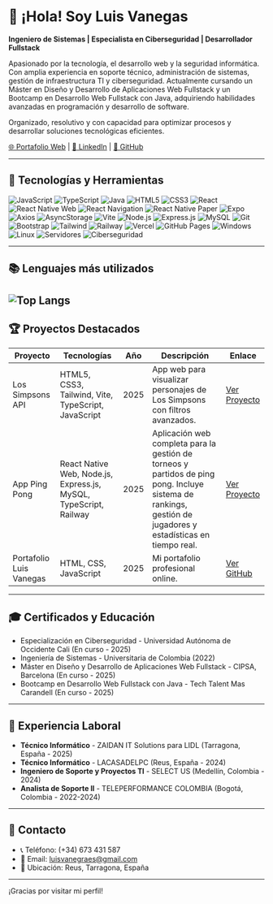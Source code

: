 # 👋 ¡Hola! Soy Luis Vanegas

**Ingeniero de Sistemas | Especialista en Ciberseguridad | Desarrollador Fullstack**

Apasionado por la tecnología, el desarrollo web y la seguridad informática. Con amplia experiencia en soporte técnico, administración de sistemas, gestión de infraestructura TI y ciberseguridad. Actualmente cursando un Máster en Diseño y Desarrollo de Aplicaciones Web Fullstack y un Bootcamp en Desarrollo Web Fullstack con Java, adquiriendo habilidades avanzadas en programación y desarrollo de software.

Organizado, resolutivo y con capacidad para optimizar procesos y desarrollar soluciones tecnológicas eficientes.

[🌐 Portafolio Web](https://portafolio-luis-vanegas.vercel.app/) | [💼 LinkedIn](https://www.linkedin.com/in/luis-ricardo-vanegas-granados-a4061920a/) | [🐙 GitHub](https://github.com/LuisVanegasCOL)

---

## 🚀 Tecnologías y Herramientas

![JavaScript](https://img.shields.io/badge/-JavaScript-F7DF1E?logo=javascript&logoColor=black)
![TypeScript](https://img.shields.io/badge/-TypeScript-3178C6?logo=typescript&logoColor=white)
![Java](https://img.shields.io/badge/-Java-007396?logo=java&logoColor=white)
![HTML5](https://img.shields.io/badge/-HTML5-E34F26?logo=html5&logoColor=white)
![CSS3](https://img.shields.io/badge/-CSS3-1572B6?logo=css3&logoColor=white)
![React](https://img.shields.io/badge/-React-61DAFB?logo=react&logoColor=black)
![React Native Web](https://img.shields.io/badge/-React%20Native%20Web-61DAFB?logo=react&logoColor=black)
![React Navigation](https://img.shields.io/badge/-React%20Navigation-000000?logo=react&logoColor=white)
![React Native Paper](https://img.shields.io/badge/-React%20Native%20Paper-6200EE?logo=react&logoColor=white)
![Expo](https://img.shields.io/badge/-Expo-000020?logo=expo&logoColor=white)
![Axios](https://img.shields.io/badge/-Axios-5A29E4?logo=axios&logoColor=white)
![AsyncStorage](https://img.shields.io/badge/-AsyncStorage-7C4DFF?logo=react&logoColor=white)
![Vite](https://img.shields.io/badge/-Vite-646CFF?logo=vite&logoColor=white)
![Node.js](https://img.shields.io/badge/-Node.js-339933?logo=node.js&logoColor=white)
![Express.js](https://img.shields.io/badge/-Express.js-000000?logo=express&logoColor=white)
![MySQL](https://img.shields.io/badge/-MySQL-4479A1?logo=mysql&logoColor=white)
![Git](https://img.shields.io/badge/-Git-F05032?logo=git&logoColor=white)
![Bootstrap](https://img.shields.io/badge/-Bootstrap-7952B3?logo=bootstrap&logoColor=white)
![Tailwind](https://img.shields.io/badge/-Tailwind%20CSS-38B2AC?logo=tailwind-css&logoColor=white)
![Railway](https://img.shields.io/badge/-Railway-0B0D0E?logo=railway&logoColor=white)
![Vercel](https://img.shields.io/badge/-Vercel-000000?logo=vercel&logoColor=white)
![GitHub Pages](https://img.shields.io/badge/-GitHub%20Pages-121013?logo=github&logoColor=white)
![Windows](https://img.shields.io/badge/-Windows-0078D6?logo=windows&logoColor=white)
![Linux](https://img.shields.io/badge/-Linux-FCC624?logo=linux&logoColor=black)
![Servidores](https://img.shields.io/badge/-Servidores-555555?logo=ubuntu&logoColor=white)
![Ciberseguridad](https://img.shields.io/badge/-Ciberseguridad-8A2BE2?logo=hackthebox&logoColor=white)

---
## 📚 Lenguajes más utilizados
![Top Langs](https://github-readme-stats.vercel.app/api/top-langs/?username=LuisVanegasCOL&langs_count=10&layout=compact&theme=radical)
---
## 🏆 Proyectos Destacados

| Proyecto | Tecnologías | Año | Descripción | Enlace |
|---|---|---|---|---|
| Los Simpsons API | HTML5, CSS3, Tailwind, Vite, TypeScript, JavaScript | 2025 | App web para visualizar personajes de Los Simpsons con filtros avanzados. | [Ver Proyecto](https://app-los-simpson-luis-vanegas.vercel.app/) |
| App Ping Pong | React Native Web, Node.js, Express.js, MySQL, TypeScript, Railway | 2025 | Aplicación web completa para la gestión de torneos y partidos de ping pong. Incluye sistema de rankings, gestión de jugadores y estadísticas en tiempo real. | [Ver Proyecto](https://luisvanegascol.github.io/AppPingPong/) |
| Portafolio Luis Vanegas | HTML, CSS, JavaScript | 2025 | Mi portafolio profesional online. | [Ver GitHub](https://github.com/LuisVanegasCOL/PortafolioLuisVanegas) |
---

## 🎓 Certificados y Educación

- Especialización en Ciberseguridad - Universidad Autónoma de Occidente Cali (En curso - 2025)
- Ingeniería de Sistemas - Universitaria de Colombia (2022)
- Máster en Diseño y Desarrollo de Aplicaciones Web Fullstack - CIPSA, Barcelona (En curso - 2025)
- Bootcamp en Desarrollo Web Fullstack con Java - Tech Talent Mas Carandell (En curso - 2025)

---

## 💼 Experiencia Laboral

- **Técnico Informático** - ZAIDAN IT Solutions para LIDL (Tarragona, España - 2025)
- **Técnico Informático** - LACASADELPC (Reus, España - 2024)
- **Ingeniero de Soporte y Proyectos TI** - SELECT US (Medellín, Colombia - 2024)
- **Analista de Soporte II** - TELEPERFORMANCE COLOMBIA (Bogotá, Colombia - 2022-2024)

---
## 📩 Contacto

- 📞 Teléfono: (+34) 673 431 587
- 📧 Email: luisvanegraes@gmail.com
- 📍 Ubicación: Reus, Tarragona, España

---

¡Gracias por visitar mi perfil!

